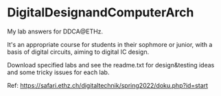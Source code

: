 # DigitalDesignandComputerArch
My lab answers for DDCA@ETHz. 

It's an appropriate course for students in their sophmore or junior, with a basis of digital circuits, aiming to digital IC design.  

Download specified labs and see the readme.txt for design&testing ideas and some tricky issues for each lab. 

Ref: https://safari.ethz.ch/digitaltechnik/spring2022/doku.php?id=start
